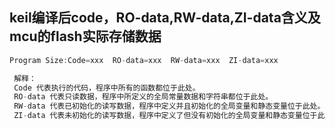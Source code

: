##  keil编译后code，RO-data,RW-data,ZI-data含义及mcu的flash实际存储数据

```c
Program Size:Code=xxx  RO-data=xxx  RW-data=xxx  ZI-data=xxx

 解释：
 Code 代表执行的代码，程序中所有的函数都位于此处。
 RO-data 代表只读数据，程序中所定义的全局常量数据和字符串都位于此处。
 RW-data 代表已初始化的读写数据，程序中定义并且初始化的全局变量和静态变量位于此处。
 ZI-data 代表未初始化的读写数据，程序中定义了但没有初始化的全局变量和静态变量位于此处。ZI英语是zero initial，就是程序中用到的变量并且被系统初始化为0的变量的字节数，keil编译器默认是把你没有初始化的变量都赋值一个0，这些变量在程序运行时是保存在RAM中的。
```



